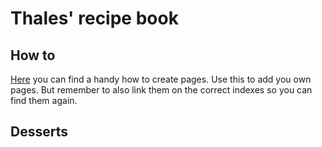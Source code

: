 # Thales' recipe book

## How to

[Here](/How-To.md) you can find a handy how to create pages. Use this to add you own pages. But remember to also link them on the correct indexes so you can find them again.

## Desserts